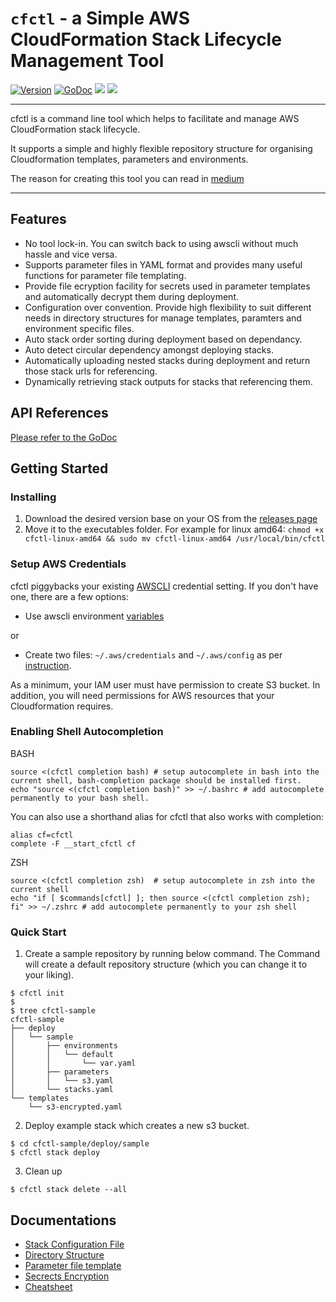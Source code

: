 # `cfctl` - a Simple AWS CloudFormation Stack Lifecycle Management Tool
[![Version](https://img.shields.io/github/v/release/liangrog/cfctl)](https://github.com/liangrog/cfctl/releases)
[![GoDoc](https://godoc.org/github.com/liangrog/cfctl?status.svg)](https://godoc.org/github.com/liangrog/cfctl)
![](https://github.com/liangrog/cfctl/workflows/Development/badge.svg)
![](https://github.com/liangrog/cfctl/workflows/Release/badge.svg)

----

cfctl is a command line tool which helps to facilitate and manage AWS CloudFormation stack lifecycle. 

It supports a simple and highly flexible repository structure for organising Cloudformation templates, parameters and environments. 

The reason for creating this tool you can read in [medium](https://itnext.io/from-lmdo-to-cfctl-the-journey-of-developing-a-devops-tool-13b5d3ba211e)

----

## Features

- No tool lock-in. You can switch back to using awscli without much hassle and vice versa.
- Supports parameter files in YAML format and provides many useful functions for parameter file templating.
- Provide file ecryption facility for secrets used in parameter templates and automatically decrypt them during deployment.
- Configuration over convention. Provide high flexibility to suit different needs in directory structures for manage templates, paramters and environment specific files.
- Auto stack order sorting during deployment based on dependancy.
- Auto detect circular dependency amongst deploying stacks.
- Automatically uploading nested stacks during deployment and return those stack urls for referencing.
- Dynamically retrieving stack outputs for stacks that referencing them.


## API References  
[Please refer to the GoDoc](https://godoc.org/github.com/liangrog/cfctl)

## Getting Started
### Installing
1. Download the desired version base on your OS from the [releases page](https://github.com/liangrog/cfctl/releases)
2. Move it to the executables folder. For example for linux amd64: `chmod +x cfctl-linux-amd64 && sudo mv cfctl-linux-amd64 /usr/local/bin/cfctl`


### Setup AWS Credentials
cfctl piggybacks your existing [AWSCLI](https://aws.amazon.com/cli/) credential setting. If you don't have one, there are a few options:
- Use awscli environment [variables](https://docs.aws.amazon.com/cli/latest/userguide/cli-configure-envvars.html)

or

- Create two files: `~/.aws/credentials` and `~/.aws/config` as per [instruction](https://docs.aws.amazon.com/cli/latest/userguide/cli-configure-files.html). 

As a minimum, your IAM user must have permission to create S3 bucket. In addition, you will need permissions for AWS resources that your Cloudformation requires.

### Enabling Shell Autocompletion
BASH

```
source <(cfctl completion bash) # setup autocomplete in bash into the current shell, bash-completion package should be installed first.
echo "source <(cfctl completion bash)" >> ~/.bashrc # add autocomplete permanently to your bash shell.
```

You can also use a shorthand alias for cfctl that also works with completion:
```
alias cf=cfctl
complete -F __start_cfctl cf
```

ZSH

```
source <(cfctl completion zsh)  # setup autocomplete in zsh into the current shell
echo "if [ $commands[cfctl] ]; then source <(cfctl completion zsh); fi" >> ~/.zshrc # add autocomplete permanently to your zsh shell
```

### Quick Start
1. Create a sample repository by running below command. The Command will create a default repository structure (which you can change it to your liking).
```
$ cfctl init
$
$ tree cfctl-sample
cfctl-sample
├── deploy
│   └── sample
│       ├── environments
│       │   └── default
│       │       └── var.yaml
│       ├── parameters
│       │   └── s3.yaml
│       └── stacks.yaml
└── templates
    └── s3-encrypted.yaml
```

2. Deploy example stack which creates a new s3 bucket.
```
$ cd cfctl-sample/deploy/sample
$ cfctl stack deploy
``` 

3. Clean up
```
$ cfctl stack delete --all
```

## Documentations
- [Stack Configuration File](docs/config.md)
- [Directory Structure](docs/directory.md)
- [Parameter file template](docs/parameters.md)
- [Secrects Encryption](docs/secrets.md)
- [Cheatsheet](docs/cheatsheet.md)
